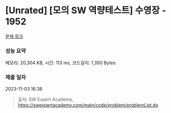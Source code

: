 # [Unrated] [모의 SW 역량테스트] 수영장 - 1952 

[문제 링크](https://swexpertacademy.com/main/code/problem/problemDetail.do?contestProbId=AV5PpFQaAQMDFAUq) 

### 성능 요약

메모리: 20,304 KB, 시간: 113 ms, 코드길이: 1,350 Bytes

### 제출 일자

2023-11-03 16:38



> 출처: SW Expert Academy, https://swexpertacademy.com/main/code/problem/problemList.do